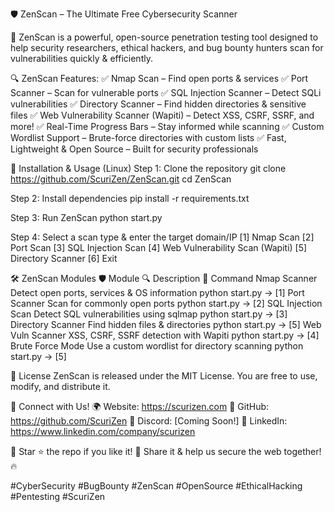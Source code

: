 🛡️ ZenScan – The Ultimate Free Cybersecurity Scanner

🚀 ZenScan is a powerful, open-source penetration testing tool designed to help security researchers, ethical hackers, and bug bounty hunters scan for vulnerabilities quickly & efficiently.

🔍 ZenScan Features:
✅ Nmap Scan – Find open ports & services
✅ Port Scanner – Scan for vulnerable ports
✅ SQL Injection Scanner – Detect SQLi vulnerabilities
✅ Directory Scanner – Find hidden directories & sensitive files
✅ Web Vulnerability Scanner (Wapiti) – Detect XSS, CSRF, SSRF, and more!
✅ Real-Time Progress Bars – Stay informed while scanning
✅ Custom Wordlist Support – Brute-force directories with custom lists
✅ Fast, Lightweight & Open Source – Built for security professionals

📌 Installation & Usage (Linux)
Step 1: Clone the repository
git clone https://github.com/ScuriZen/ZenScan.git
cd ZenScan

Step 2: Install dependencies
pip install -r requirements.txt

Step 3: Run ZenScan
python start.py

Step 4: Select a scan type & enter the target domain/IP
[1] Nmap Scan
[2] Port Scan
[3] SQL Injection Scan
[4] Web Vulnerability Scan (Wapiti)
[5] Directory Scanner
[6] Exit

🛠️ ZenScan Modules
🛡️ Module	🔍 Description	📂 Command
Nmap Scanner	Detect open ports, services & OS information	python start.py → [1]
Port Scanner	Scan for commonly open ports	python start.py → [2]
SQL Injection Scan	Detect SQL vulnerabilities using sqlmap	python start.py → [3]
Directory Scanner	Find hidden files & directories	python start.py → [5]
Web Vuln Scanner	XSS, CSRF, SSRF detection with Wapiti	python start.py → [4]
Brute Force Mode	Use a custom wordlist for directory scanning	python start.py → [5]


📝 License
ZenScan is released under the MIT License. You are free to use, modify, and distribute it.

📢 Connect with Us!
🌍 Website: https://scurizen.com
🐙 GitHub: https://github.com/ScuriZen
💬 Discord: [Coming Soon!]
📢 LinkedIn: https://www.linkedin.com/company/scurizen

🔗 Star ⭐ the repo if you like it!
📢 Share it & help us secure the web together! 🔥

#CyberSecurity #BugBounty #ZenScan #OpenSource #EthicalHacking #Pentesting #ScuriZen
